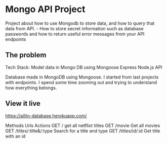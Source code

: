 # Mongo API Project

Project about how to use Mongodb to store data, and how to query that data from API. - How to store secret information such as database passwords and how to return useful error messages from your API endpoints

## The problem

Tech Stack:
Model data in Mongo DB using Mongoose
Express
Node.js
API

Database made in MongoDB using Mongoose. I started from last projects with endpoints. I spend some time zooming out and trying to understand how everything belongs.

## View it live

https://ajliin-database.herokuapp.com/

Methods Urls Actions
GET / get all netflixt titles
GET /movie Get all movies
GET /titles/:title&/:type Search for a title and type
GET /titles/id/:id Get title with an id
